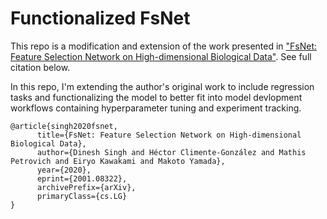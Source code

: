 # Functionalized FsNet

This repo is a modification and extension of the work presented in ["FsNet: Feature Selection Network on High-dimensional Biological Data"](https://arxiv.org/abs/2001.08322).  See full citation below.

In this repo, I'm extending the author's original work to include regression tasks and functionalizing the model to better fit into model devlopment workflows containing hyperparameter tuning and experiment tracking.

```
@article{singh2020fsnet,
      title={FsNet: Feature Selection Network on High-dimensional Biological Data}, 
      author={Dinesh Singh and Héctor Climente-González and Mathis Petrovich and Eiryo Kawakami and Makoto Yamada},
      year={2020},
      eprint={2001.08322},
      archivePrefix={arXiv},
      primaryClass={cs.LG}
}
```

